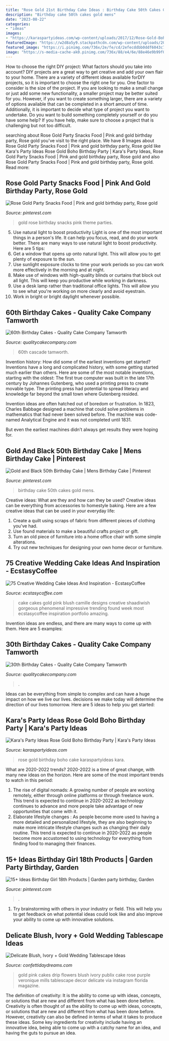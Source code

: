 ```yaml
---
title: "Rose Gold 21st Birthday Cake Ideas : Birthday Cake 50th Cakes Gold Mens"
description: "Birthday cake 50th cakes gold mens"
date: "2023-08-22"
categories:
- "ideas"
images:
- "https://karaspartyideas.com/wp-content/uploads/2017/12/Rose-Gold-Boho-Birthday-Party-via-Karas-Party-Ideas-KarasPartyIdeas.com18.jpg"
featuredImage: "https://w2d8a5y9.stackpathcdn.com/wp-content/uploads/2019/12/purple-floral-cascade-705x705.jpg"
featured_image: "https://i.pinimg.com/736x/2e/fe/cd/2efecddbb0ddf6043c782c18277e9791.jpg"
image: "https://s-media-cache-ak0.pinimg.com/736x/88/e4/6e/88e46e9b99f034510b8e9932f91bca7f.jpg"
---
```



How to choose the right DIY project: What factors should you take into account?
DIY projects are a great way to get creative and add your own flair to your home. There are a variety of different ideas available forDIY projects, so it is important to choose the right one for you. One factor to consider is the size of the project. If you are looking to make a small change or just add some new functionality, a smaller project may be better suited for you. However, if you want to create something larger, there are a variety of options available that can be completed in a short amount of time. Additionally, it is important to decide what type of project you want to undertake. Do you want to build something completely yourself or do you have some help? If you have help, make sure to choose a project that is challenging but not too difficult.

	

		
searching about Rose Gold Party Snacks Food | Pink and gold birthday party, Rose gold you've visit to the right place. We have 8 Images about Rose Gold Party Snacks Food | Pink and gold birthday party, Rose gold like Kara&#039;s Party Ideas Rose Gold Boho Birthday Party | Kara&#039;s Party Ideas, Rose Gold Party Snacks Food | Pink and gold birthday party, Rose gold and also Rose Gold Party Snacks Food | Pink and gold birthday party, Rose gold. Read more:
		
    
## Rose Gold Party Snacks Food | Pink And Gold Birthday Party, Rose Gold

<img loading=lazy src="https://i.pinimg.com/736x/2e/fe/cd/2efecddbb0ddf6043c782c18277e9791.jpg" onerror="this.onerror=null;this.src='https://tse2.mm.bing.net/th?id=OIP.djKFmngINHB7uotgYR1LiwHaJ3&amp;pid=15.1';" alt="Rose Gold Party Snacks Food | Pink and gold birthday party, Rose gold">

_Source: pinterest.com_

>gold rose birthday snacks pink theme parties. 

	

5) Use natural light to boost productivity
Light is one of the most important things in a person's life. It can help you focus, read, and do your work better. There are many ways to use natural light to boost productivity. Here are 5 tips:
1) Get a window that opens up onto natural light. This will allow you to get plenty of exposure to the sun.
2) Use sunlight exposure clocks to time your work periods so you can work more effectively in the morning and at night.
3) Make use of windows with high-quality blinds or curtains that block out all light. This will keep you productive while working in darkness.
4) Use a desk lamp rather than traditional office lights. This will allow you to see what you're working on more clearly and avoid eyestrain.
5) Work in bright or bright daylight whenever possible.

    
## 60th Birthday Cakes - Quality Cake Company Tamworth

<img loading=lazy src="https://w2d8a5y9.stackpathcdn.com/wp-content/uploads/2019/12/purple-floral-cascade-705x705.jpg" onerror="this.onerror=null;this.src='https://tse1.mm.bing.net/th?id=OIP.7Om8jWwVkMwc0CemU_-bmQHaHa&amp;pid=15.1';" alt="60th Birthday Cakes - Quality Cake Company Tamworth">

_Source: qualitycakecompany.com_

>60th cascade tamworth. 

	

Invention history: How did some of the earliest inventions get started?
Inventions have a long and complicated history, with some getting started much earlier than others. Here are some of the most notable inventions, starting with the oldest:
The first true computer was built in the late 17th century by Johannes Gutenberg, who used a printing press to create movable type. The printing press had potential to spread literacy and knowledge far beyond the small town where Gutenberg resided.

Invention ideas are often hatched out of boredom or frustration. In 1823, Charles Babbage designed a machine that could solve problems in mathematics that had never been solved before. The machine was code-named Analytical Engine and it was not completed until 1831.

But even the earliest machines didn’t always get results they were hoping for.

    
## Gold And Black 50th Birthday Cake | Mens Birthday Cake | Pinterest

<img loading=lazy src="https://s-media-cache-ak0.pinimg.com/736x/88/e4/6e/88e46e9b99f034510b8e9932f91bca7f.jpg" onerror="this.onerror=null;this.src='https://tse4.mm.bing.net/th?id=OIP.PZ5x2e3SPpB0LsY2CLDDyAHaJ3&amp;pid=15.1';" alt="Gold and Black 50th Birthday Cake | Mens Birthday Cake | Pinterest">

_Source: pinterest.com_

>birthday cake 50th cakes gold mens. 

	

Creative ideas: What are they and how can they be used?
Creative ideas can be everything from accessories to homestyle baking. Here are a few creative ideas that can be used in your everyday life: 
1. Create a quilt using scraps of fabric from different pieces of clothing you've had.
2. Use found materials to make a beautiful crafts project or gift.
3. Turn an old piece of furniture into a home office chair with some simple alterations.
4. Try out new techniques for designing your own home decor or furniture.

    
## 75 Creative Wedding Cake Ideas And Inspiration - EcstasyCoffee

<img loading=lazy src="https://i1.wp.com/www.ecstasycoffee.com/wp-content/uploads/2016/11/Gorgeous-Blush-pink-and-gold-wedding-cake.jpg?resize=564%2C822" onerror="this.onerror=null;this.src='https://tse3.mm.bing.net/th?id=OIP.GUqu91c5AcndpUUmcS0LCwHaKy&amp;pid=15.1';" alt="75 Creative Wedding Cake Ideas And Inspiration - EcstasyCoffee">

_Source: ecstasycoffee.com_

>cake cakes gold pink blush camille designs creative shaadiwish gorgeous phenomenal impressive trending found week most ecstasycoffee inspiration portfolio amazing. 

	

Invention ideas are endless, and there are many ways to come up with them. Here are 5 examples:

    
## 30th Birthday Cakes - Quality Cake Company Tamworth

<img loading=lazy src="https://w2d8a5y9.stackpathcdn.com/wp-content/uploads/2019/02/silver-white-drip-custom-topper-521x705.jpg" onerror="this.onerror=null;this.src='https://tse2.mm.bing.net/th?id=OIP.gqzuTUp-gW-zGxUJytW-mAHaKB&amp;pid=15.1';" alt="30th Birthday Cakes - Quality Cake Company Tamworth">

_Source: qualitycakecompany.com_

>. 

	

Ideas can be everything from simple to complex and can have a huge impact on how we live our lives. decisions we make today will determine the direction of our lives tomorrow. Here are 5 ideas to help you get started:

    
## Kara&#039;s Party Ideas Rose Gold Boho Birthday Party | Kara&#039;s Party Ideas

<img loading=lazy src="https://karaspartyideas.com/wp-content/uploads/2017/12/Rose-Gold-Boho-Birthday-Party-via-Karas-Party-Ideas-KarasPartyIdeas.com18.jpg" onerror="this.onerror=null;this.src='https://tse1.mm.bing.net/th?id=OIP.cn80_0va5Nc0thzehOSIVgHaLH&amp;pid=15.1';" alt="Kara&#039;s Party Ideas Rose Gold Boho Birthday Party | Kara&#039;s Party Ideas">

_Source: karaspartyideas.com_

>rose gold birthday boho cake karaspartyideas kara. 

	

What are 2020-2022 trends?
2020-2022 is a time of great change, with many new ideas on the horizon. Here are some of the most important trends to watch in this period: 
1. The rise of digital nomads: A growing number of people are working remotely, either through online platforms or through freelance work. This trend is expected to continue in 2020-2022 as technology continues to advance and more people take advantage of new opportunities that come with it. 
2. Elaborate lifestyle changes : As people become more used to having a more detailed and personalized lifestyle, they are also beginning to make more intricate lifestyle changes such as changing their daily routine. This trend is expected to continue in 2020-2022 as people become more accustomed to using technology for everything from finding food to managing their finances. 

    
## 15+ Ideas Birthday Girl 18th Products | Garden Party Birthday, Garden

<img loading=lazy src="https://i.pinimg.com/736x/08/86/fe/0886fe58c5029f0ce8feb76e19808c61.jpg" onerror="this.onerror=null;this.src='https://tse2.mm.bing.net/th?id=OIP.fh5dR-QOexWz7wlE3UxfFwAAAA&amp;pid=15.1';" alt="15+ Ideas Birthday Girl 18th Products | Garden party birthday, Garden">

_Source: pinterest.com_

>. 

	

1. Try brainstorming with others in your industry or field. This will help you to get feedback on what potential ideas could look like and also improve your ability to come up with innovative solutions.

    
## Delicate Blush, Ivory + Gold Wedding Tablescape Ideas

<img loading=lazy src="https://confettidaydreams.com/wp-content/uploads/2018/01/Rose-blush-ivory-and-gold-wedding-tablescape-ideas-7.jpg" onerror="this.onerror=null;this.src='https://tse3.mm.bing.net/th?id=OIP.yTiG0Ggci_lcoXjYMWiRfAHaLH&amp;pid=15.1';" alt="Delicate Blush, Ivory + Gold Wedding Tablescape Ideas">

_Source: confettidaydreams.com_

>gold pink cakes drip flowers blush ivory publix cake rose purple veronique mills tablescape decor delicate via instagram florida magazine. 

	

The definition of creativity: It is the ability to come up with ideas, concepts, or solutions that are new and different from what has been done before.
Creativity is often thought of as the ability to come up with ideas, concepts, or solutions that are new and different from what has been done before. However, creativity can also be defined in terms of what it takes to produce these ideas. Some key ingredients for creativity include having an innovative idea, being able to come up with a catchy name for an idea, and having the guts to pursue an idea.

